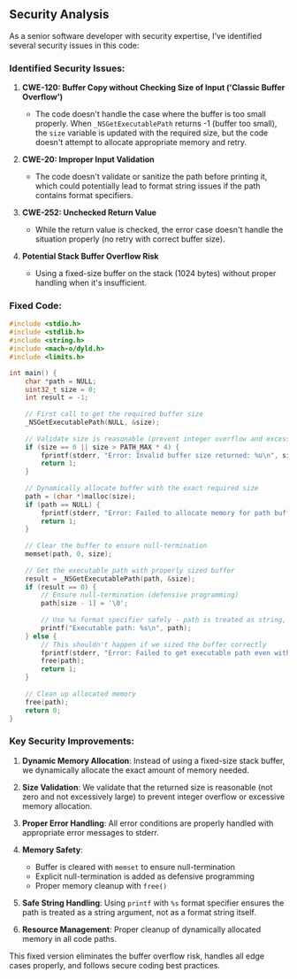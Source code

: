 ## Security Analysis

As a senior software developer with security expertise, I've identified several security issues in this code:

### Identified Security Issues:

1. **CWE-120: Buffer Copy without Checking Size of Input ('Classic Buffer Overflow')**
   - The code doesn't handle the case where the buffer is too small properly. When `_NSGetExecutablePath` returns -1 (buffer too small), the `size` variable is updated with the required size, but the code doesn't attempt to allocate appropriate memory and retry.

2. **CWE-20: Improper Input Validation**
   - The code doesn't validate or sanitize the path before printing it, which could potentially lead to format string issues if the path contains format specifiers.

3. **CWE-252: Unchecked Return Value**
   - While the return value is checked, the error case doesn't handle the situation properly (no retry with correct buffer size).

4. **Potential Stack Buffer Overflow Risk**
   - Using a fixed-size buffer on the stack (1024 bytes) without proper handling when it's insufficient.

### Fixed Code:

```c
#include <stdio.h>
#include <stdlib.h>
#include <string.h>
#include <mach-o/dyld.h>
#include <limits.h>

int main() {
    char *path = NULL;
    uint32_t size = 0;
    int result = -1;
    
    // First call to get the required buffer size
    _NSGetExecutablePath(NULL, &size);
    
    // Validate size is reasonable (prevent integer overflow and excessive allocation)
    if (size == 0 || size > PATH_MAX * 4) {
        fprintf(stderr, "Error: Invalid buffer size returned: %u\n", size);
        return 1;
    }
    
    // Dynamically allocate buffer with the exact required size
    path = (char *)malloc(size);
    if (path == NULL) {
        fprintf(stderr, "Error: Failed to allocate memory for path buffer\n");
        return 1;
    }
    
    // Clear the buffer to ensure null-termination
    memset(path, 0, size);
    
    // Get the executable path with properly sized buffer
    result = _NSGetExecutablePath(path, &size);
    if (result == 0) {
        // Ensure null-termination (defensive programming)
        path[size - 1] = '\0';
        
        // Use %s format specifier safely - path is treated as string, not format
        printf("Executable path: %s\n", path);
    } else {
        // This shouldn't happen if we sized the buffer correctly
        fprintf(stderr, "Error: Failed to get executable path even with sized buffer\n");
        free(path);
        return 1;
    }
    
    // Clean up allocated memory
    free(path);
    return 0;
}
```

### Key Security Improvements:

1. **Dynamic Memory Allocation**: Instead of using a fixed-size stack buffer, we dynamically allocate the exact amount of memory needed.

2. **Size Validation**: We validate that the returned size is reasonable (not zero and not excessively large) to prevent integer overflow or excessive memory allocation.

3. **Proper Error Handling**: All error conditions are properly handled with appropriate error messages to stderr.

4. **Memory Safety**: 
   - Buffer is cleared with `memset` to ensure null-termination
   - Explicit null-termination is added as defensive programming
   - Proper memory cleanup with `free()`

5. **Safe String Handling**: Using `printf` with `%s` format specifier ensures the path is treated as a string argument, not as a format string itself.

6. **Resource Management**: Proper cleanup of dynamically allocated memory in all code paths.

This fixed version eliminates the buffer overflow risk, handles all edge cases properly, and follows secure coding best practices.